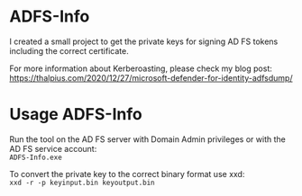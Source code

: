 # ADFS-Info

I created a small project to get the private keys for signing AD FS tokens including the correct certificate.

For more information about Kerberoasting, please check my blog post:  
https://thalpius.com/2020/12/27/microsoft-defender-for-identity-adfsdump/

# Usage ADFS-Info
Run the tool on the AD FS server with Domain Admin privileges or with the AD FS service account:  
```ADFS-Info.exe```

To convert the private key to the correct binary format use xxd:  
```xxd -r -p keyinput.bin keyoutput.bin```
